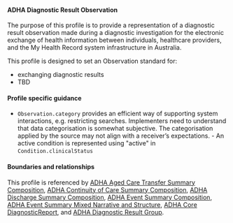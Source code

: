 #### ADHA Diagnostic Result Observation
The purpose of this profile is to provide a representation of a diagnostic result observation made during a diagnostic investigation for the electronic exchange of health information between individuals, healthcare providers, and the My Health Record system infrastructure in Australia.

This profile is designed to set an Observation standard for:
* exchanging diagnostic results
* TBD


#### Profile specific guidance
- `Observation.category` provides an efficient way of supporting system interactions, e.g. restricting searches. Implementers need to understand that data categorisation is somewhat subjective. The categorisation applied by the source may not align with a receiver’s expectations. - An active condition is represented using "active" in `Condition.clinicalStatus`


#### Boundaries and relationships
This profile is referenced by 
[ADHA Aged Care Transfer Summary Composition](StructureDefinition-dh-composition-acts-1.html), 
[ADHA Continuity of Care Summary Composition](StructureDefinition-dh-composition-cocs-1.html), 
[ADHA Discharge Summary Composition](StructureDefinition-dh-composition-ds-1.html), 
[ADHA Event Summary Composition](StructureDefinition-dh-composition-es-1.html), 
[ADHA Event Summary Mixed Narrative and Structure](StructureDefinition-dh-composition-es-mix-1.html), 
[ADHA Core DiagnosticReport](StructureDefinition-dh-diagnosticreport-core-1.html), and
[ADHA Diagnostic Result Group](StructureDefinition-dh-observation-diagnosticresultgroup-1.html). 